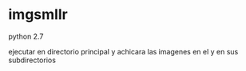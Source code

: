 # imgsmllr
python 2.7

ejecutar en directorio principal y achicara las imagenes en el y en sus subdirectorios

